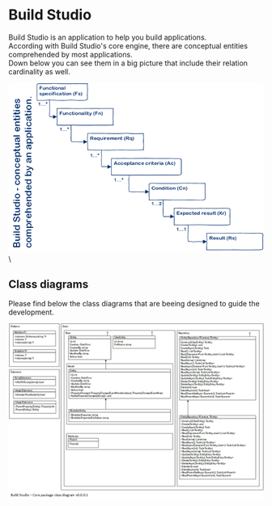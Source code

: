 # Build Studio
Build Studio is an application to help you build applications.\
According with Build Studio's core engine, there are conceptual entities comprehended by most applications.\
Down below you can see them in a big picture that include their relation cardinality as well.

![Conceptual entities comprehended by an application](https://github.com/eduardomessias/build-studio/blob/master/Build%20Studio%20-%20conceptual%20entities%20comprehended%20by%20an%20application.png) \

## Class diagrams
Please find below the class diagrams that are beeing designed to guide the development.

![Core package - class diagram (v0.0.0.1)](https://github.com/eduardomessias/build-studio/raw/master/Build%20Studio%20-%20Core%20package%20class%20diagram%20v0.0.0.1.png)
